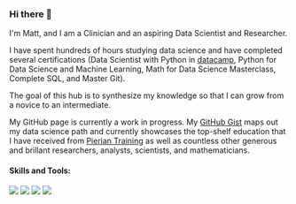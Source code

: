 ### Hi there 👋

I'm Matt, and I am a Clinician and an aspiring Data Scientist and Researcher. 

I have spent hundreds of hours studying data science and have completed several certifications (Data Scientist with Python in [datacamp](https://www.datacamp.com/portfolio/matthewdpoland), Python for Data Science and Machine Learning, Math for Data Science Masterclass, Complete SQL, and Master Git).  

The goal of this hub is to synthesize my knowledge so that I can grow from a novice to an intermediate. 

My GitHub page is currently a work in progress. My [GitHub Gist](https://gist.github.com/mattpolands) maps out my data science path and currently showcases the top-shelf education that I have received from [Pierian Training](https://pieriantraining.com/learn/python-for-machine-learning/) as well as countless other generous and brillant researchers, analysts, scientists, and mathematicians.

#### Skills and Tools:
![](https://img.shields.io/badge/Code-Python-informational?style=flat&logo=python&logoColor=white&color=3383FF)
![](https://img.shields.io/badge/Tools-PostgreSQL-informational?style=flat&logo=postgresql&logoColor=white&color=3383FF)
![](https://img.shields.io/badge/DataViz-Seaborn-informational?style=flat&logoColor=white&color=3383FF)
![](https://img.shields.io/badge/EHR-Epic-informational?style=flat&logoColor=white&color=3383FF)

<!--
**mattpolands/mattpolands** is a ✨ _special_ ✨ repository because its `README.md` (this file) appears on your GitHub profile.

Here are some ideas to get you started:

- 🔭 I’m currently working on ...
- 🌱 I’m currently learning ...
- 👯 I’m looking to collaborate on ...
- 🤔 I’m looking for help with ...
- 💬 Ask me about ...
- 📫 How to reach me: ...
- 😄 Pronouns: ...
- ⚡ Fun fact: ...
-->
